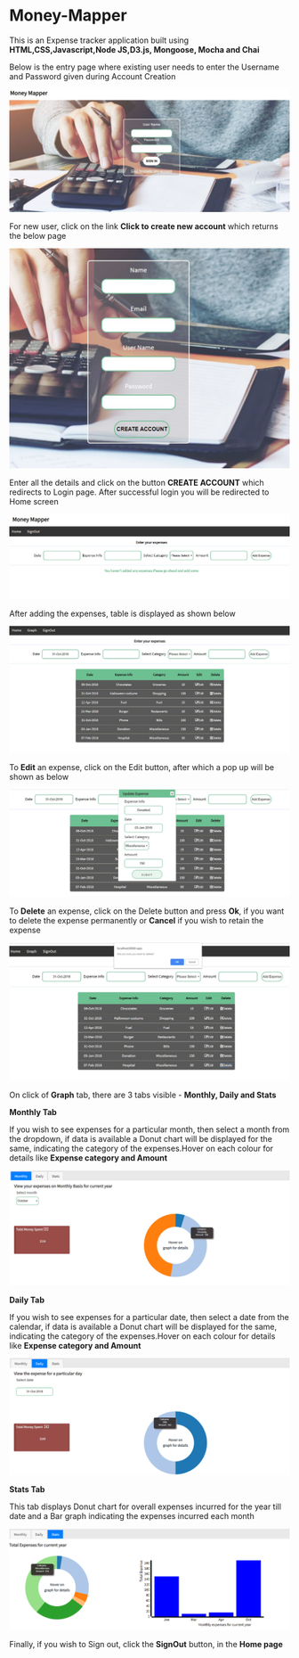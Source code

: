 # Money-Mapper

This is an Expense tracker application built using **HTML,CSS,Javascript,Node JS,D3.js, Mongoose, Mocha and Chai**

Below is the entry page where existing user needs to enter the Username and Password given during Account Creation

![Scheme](assets/Login.JPG)

For new user, click on the link **Click to create new account** which returns the below page

![Scheme](assets/Account_creation.JPG)

Enter all the details and click on the button **CREATE ACCOUNT** which redirects to Login page. After successful login you will be redirected to Home screen

![Scheme](assets/Home_screen.JPG)

After adding the expenses, table is displayed as shown below

![Scheme](assets/Expenses.JPG)

To **Edit** an expense, click on the Edit button, after which a pop up will be shown as below

![Scheme](assets/Update.JPG)

To **Delete** an expense, click on the Delete button and press **Ok**, if you want to delete the expense permanently or **Cancel** if you wish to retain the expense

![Scheme](assets/Delete.JPG)

On click of **Graph** tab, there are 3 tabs visible -  **Monthly, Daily and Stats**

**Monthly Tab**

If you wish to see expenses for a particular month, then select a month from the dropdown, if data is available a Donut chart will be displayed for the same, indicating the category of the expenses.Hover on each colour for details like **Expense category and Amount**

![Scheme](assets/Monthly.png)

**Daily Tab** 

If you wish to see expenses for a particular date, then select a date from the calendar, if data is available a Donut chart will be displayed for the same, indicating the category of the expenses.Hover on each colour for details like **Expense category and Amount**

![Scheme](assets/Daily.jpg)

**Stats Tab**

This tab displays Donut chart for overall expenses incurred for the year till date and a Bar graph indicating the expenses incurred each month

![Scheme](assets/Stats.png)

Finally, if you wish to Sign out, click the **SignOut** button, in the **Home page**





